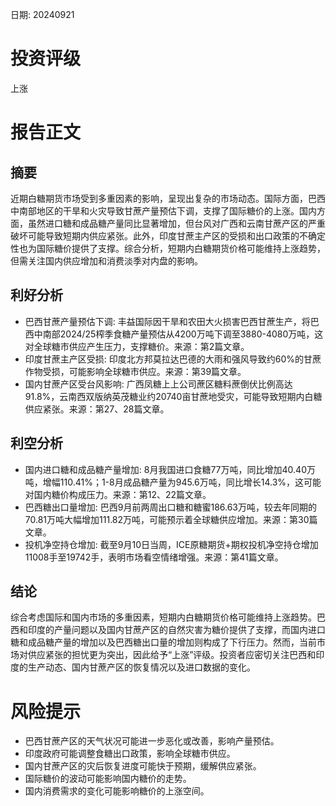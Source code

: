 
日期: 20240921

# 投资评级

上涨

# 报告正文

## 摘要

近期白糖期货市场受到多重因素的影响，呈现出复杂的市场动态。国际方面，巴西中南部地区的干旱和火灾导致甘蔗产量预估下调，支撑了国际糖价的上涨。国内方面，虽然进口糖和成品糖产量同比显著增加，但台风对广西和云南甘蔗产区的严重破坏可能导致短期内供应紧张。此外，印度甘蔗主产区的受损和出口政策的不确定性也为国际糖价提供了支撑。综合分析，短期内白糖期货价格可能维持上涨趋势，但需关注国内供应增加和消费淡季对内盘的影响。

## 利好分析

* 巴西甘蔗产量预估下调: 丰益国际因干旱和农田大火损害巴西甘蔗生产，将巴西中南部2024/25榨季食糖产量预估从4200万吨下调至3880-4080万吨，这对全球糖市供应产生压力，支撑糖价。来源：第2篇文章。
* 印度甘蔗主产区受损: 印度北方邦莫拉达巴德的大雨和强风导致约60%的甘蔗作物受损，可能影响全球糖市供应。来源：第39篇文章。
* 国内甘蔗产区受台风影响: 广西凤糖上上公司蔗区糖料蔗倒伏比例高达91.8%，云南西双版纳英茂糖业约20740亩甘蔗地受灾，可能导致短期内白糖供应紧张。来源：第27、28篇文章。

## 利空分析

* 国内进口糖和成品糖产量增加: 8月我国进口食糖77万吨，同比增加40.40万吨，增幅110.41%；1-8月成品糖产量为945.6万吨，同比增长14.3%，这可能对国内糖价构成压力。来源：第12、22篇文章。
* 巴西糖出口量增加: 巴西9月前两周出口糖和糖蜜186.63万吨，较去年同期的70.81万吨大幅增加111.82万吨，可能预示着全球糖供应增加。来源：第30篇文章。
* 投机净空持仓增加: 截至9月10日当周，ICE原糖期货+期权投机净空持仓增加11008手至19742手，表明市场看空情绪增强。来源：第41篇文章。

## 结论

综合考虑国际和国内市场的多重因素，短期内白糖期货价格可能维持上涨趋势。巴西和印度的产量问题以及国内甘蔗产区的自然灾害为糖价提供了支撑，而国内进口糖和成品糖产量的增加以及巴西糖出口量的增加则构成了下行压力。然而，当前市场对供应紧张的担忧更为突出，因此给予“上涨”评级。投资者应密切关注巴西和印度的生产动态、国内甘蔗产区的恢复情况以及进口数据的变化。

# 风险提示

* 巴西甘蔗产区的天气状况可能进一步恶化或改善，影响产量预估。
* 印度政府可能调整食糖出口政策，影响全球糖市供应。
* 国内甘蔗产区的灾后恢复进度可能快于预期，缓解供应紧张。
* 国际糖价的波动可能影响国内糖价的走势。
* 国内消费需求的变化可能影响糖价的上涨空间。
